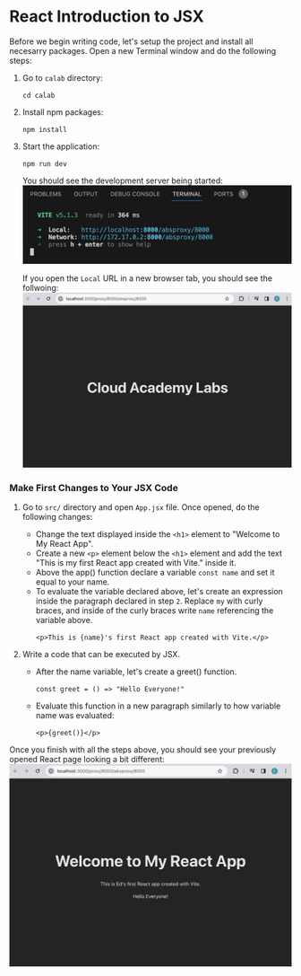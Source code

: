 # React Introduction to JSX

Before we begin writing code, let's setup the project and install all necesarry packages.
Open a new Terminal window and do the following steps:

1. Go to `calab` directory:
    ```
    cd calab
    ```
2. Install npm packages:
    ```
    npm install
    ```
3. Start the application:
    ```
    npm run dev
    ```
    You should see the development server being started:
    [![Started](resources/started.png)]() 

    If you open the `Local` URL in a new browser tab, you should see the follwoing:
    [![Initial](resources/initial_screen.png)]()     
    


### Make First Changes to Your JSX Code

1. Go to `src/` directory and open `App.jsx` file. Once opened, do the following changes:

    -   Change the text displayed inside the `<h1>` element to "Welcome to My React App".
    -   Create a new `<p>` element below the `<h1>` element and add the text "This is my first React app created with Vite." inside it.
    -   Above the app() function declare a variable `const name` and set it equal to your name.
    -   To evaluate the variable declared above, let's create an expression inside the paragraph declared in step `2`. Replace `my` with curly braces, and inside of the curly braces write `name` referencing the variable above.
        ```
        <p>This is {name}'s first React app created with Vite.</p>
        ```

2. Write a code that can be executed by JSX.

    -   After the name variable, let's create a greet() function.
        ```
        const greet = () => "Hello Everyone!"
        ```
    -   Evaluate this function in a new paragraph similarly to how variable name was evaluated:
        ```
        <p>{greet()}</p>
        ```

Once you finish with all the steps above, you should see your previously opened React page looking a bit different:
[![Initial](resources/edited_screen.png)]()  



